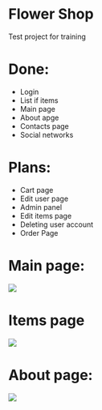 # Flower Shop
Test project for training
<h1>Done:</h1> 
<ul>
  <li>Login</li>
  <li>List if items</li>
  <li>Main page</li>
  <li>About apge</li>
  <li>Contacts page</li>
  <li>Social networks</li>
</ul>

<h1>Plans:</h1>
<ul>
  <li>Cart page</li>
  <li>Edit user page</li>
  <li>Admin panel</li>
  <li>Edit items page</li>
  <li>Deleting user account</li>
  <li>Order Page</li>
</ul>

<h1>Main page:</h1>
<img src="https://user-images.githubusercontent.com/54202786/125954792-bf40b359-81eb-444c-b9e2-4d39a504ef5e.png">

<h1>Items page</h1>
<img src="https://user-images.githubusercontent.com/54202786/125955040-9e904e09-98aa-4ee6-a9a6-0d2dcab07d11.png">

<h1>About page:</h1>
<img src="![image](https://user-images.githubusercontent.com/54202786/125955190-8ecc7f80-802b-4be3-ba4b-d2aec75cb6c7.png)">

